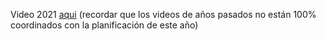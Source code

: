 Video 2021 [aqui](https://drive.google.com/file/d/1Nf2ZHq-5N2aOp2UdjBHSuvtQzVa1qxC9/view?usp=sharing)
(recordar que los videos de años pasados no están 100% coordinados con la planificación de este año) 


